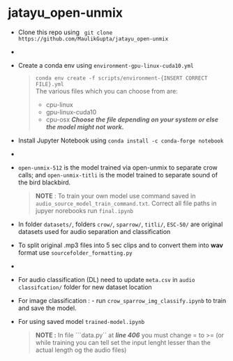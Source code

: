 # jatayu_open-unmix

- Clone this repo using ``` git clone https://github.com/MaulikGupta/jatayu_open-unmix```
-
- Create a conda env using ```environment-gpu-linux-cuda10.yml``` 
  > ```conda env create -f scripts/environment-{INSERT CORRECT FILE}.yml```  
  > The various files which you can choose from are: 
  >  - cpu-linux
  >  -  gpu-linux-cuda10
  >  -  cpu-osx 
  > ___Choose the file depending on your system or else the model might not work.___
- Install Jupyter Notebook using ```conda install -c conda-forge notebook```
- 
- ```open-unmix-512``` is the model trained via open-unmix to separate crow calls; and ```open-unmix-titli``` is the model trained to separate sound of the bird blackbird.
    > __NOTE__ : To train your own model use command saved in ```audio_source_model_train_command.txt```.  Correct all file paths in jupyer norebooks run ```final.ipynb```

- In folder ```datasets/```, folders ```crow/```, ```sparrow/```, ```titli/```, ```ESC-50/``` are original datasets used for audio separation and classification
- To split original .mp3 files into 5 sec clips and to convert them into __wav__ format use ```sourcefolder_formatting.py```
- 
- For audio classification (DL) need to update ```meta.csv``` in ```audio classifcation/``` folder for new dataset location 
- For image classification :
      - run ```crow_sparrow_img_classify.ipynb``` to train and save the model.
- For using saved model ```trained-model.ipynb```
  > __NOTE :__ In file ```data.py`` at ___line 406___ you must change = to >= (or while training you can tell set the input lenght lesser than the actual length og the audio files)
